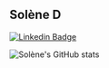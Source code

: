 ##  Solène D

[![Linkedin Badge](https://img.shields.io/badge/-LinkedIn-0e76a8?style=flat&labelColor=0e76a8&logo=linkedin&logoColor=white)](https://ca.linkedin.com/in/solene-delumeau/)
 
![Solène's GitHub stats](https://github-readme-stats.vercel.app/api?username=solenedel&show_icons=true&theme=tokyonight)








